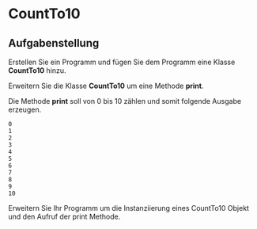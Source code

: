 # CountTo10

## Aufgabenstellung

Erstellen Sie ein Programm und fügen Sie dem Programm eine Klasse __CountTo10__ hinzu.

Erweitern Sie die Klasse __CountTo10__ um eine Methode __print__.

Die Methode __print__ soll von 0 bis 10 zählen und somit folgende Ausgabe erzeugen.

```
0
1
2
3
4
5
6
7
8
9
10
```

Erweitern Sie Ihr Programm um die Instanziierung eines CountTo10 Objekt und den Aufruf der print Methode.
